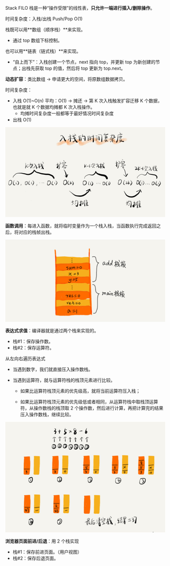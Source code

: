 Stack FILO 栈是一种“操作受限”的线性表，**只允许一端进行插入/删除操作**。

时间复杂度：入栈/出栈 Push/Pop O(1)

栈既可以用**数组（顺序栈）**来实现。

- 通过 top 数组下标控制。

也可以用**链表（链式栈）**来实现。

- “自上而下”：入栈创建一个节点，next 指向 top，并更新 top 为新创建的节点；出栈先获取 top 的值，然后将 top 更新为 top.next。



**动态扩容**：类比数组 → 申请更大的空间，将原数组数据拷贝。

时间复杂度：

- 入栈 O(1)~O(n) 平均：O(1) → 摊还 → 第 K 次入栈触发扩容迁移 K 个数据，也就是就 K 个数据均摊都 K 次入栈操作。
  - 均摊时间复杂度一般都等于最好情况时间复杂度
- 出栈 O(1)



![image-20240705165033918](05_stack.assets/image-20240705165033918.png)



**函数调用**：每进入函数，就将临时变量作为一个栈入栈，当函数执行完成返回之后，将对应的栈帧出栈。



![image-20240705165119629](05_stack.assets/image-20240705165119629.png)



**表达式求值**：编译器就是通过两个栈来实现的。

- 栈#1：保存操作数。
- 栈#2：保存运算符。

从左向右遍历表达式

- 当遇到数字，我们就直接压入操作数栈。

- 当遇到运算符，就与运算符栈的栈顶元素进行比较。

  - 如果比运算符栈顶元素的优先级高，就将当前运算符压入栈；

  - 如果比运算符栈顶元素的优先级低或者相同，从运算符栈中取栈顶运算符，从操作数栈的栈顶取 2 个操作数，然后进行计算，再把计算完的结果压入操作数栈，继续比较。

    

![image-20240705165615074](05_stack.assets/image-20240705165615074.png)



**浏览器页面前进/后退**：用 2 个栈实现

- 栈#1：保存前进页面。（用户视图）
- 栈#2：保存后退页面。